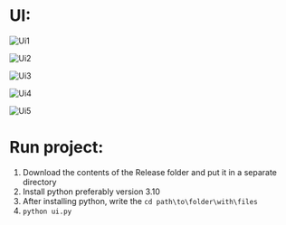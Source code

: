 # UI:
![Ui1](https://github.com/lolo228/zametki/assets/55115912/2e1b4616-c712-4bb4-9c4b-bc992c10b666)

![Ui2](https://github.com/lolo228/zametki/assets/55115912/1e4a7967-1cfb-4287-b1d3-3400ea2e4067)

![Ui3](https://github.com/lolo228/zametki/assets/55115912/b1407252-2e4f-4c7f-a0d3-5df09497f599)

![Ui4](https://github.com/lolo228/zametki/assets/55115912/deb75286-5f5d-4580-b23f-408df846a804)

![Ui5](https://github.com/lolo228/zametki/assets/55115912/389aec51-67c3-4846-9a37-17dfbf9dac32)

# Run project:
1. Download the contents of the Release folder and put it in a separate directory
2. Install python preferably version 3.10
3. After installing python, write the `cd path\to\folder\with\files`
4. `python ui.py`
